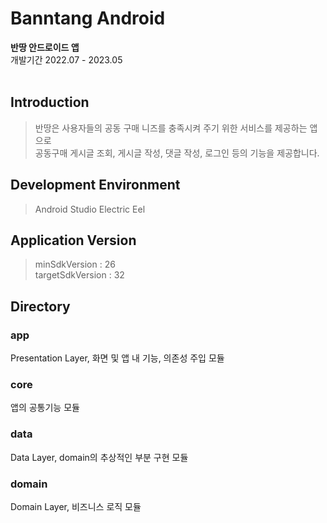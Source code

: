 # Banntang Android
**반땅 안드로이드 앱**<br>
개발기간 2022.07 - 2023.05<br><br>

## Introduction
> 반땅은 사용자들의 공동 구매 니즈를 충족시켜 주기 위한 서비스를 제공하는 앱으로<br>
> 공동구매 게시글 조회, 게시글 작성, 댓글 작성, 로그인 등의 기능을 제공합니다.

## Development Environment
> Android Studio Electric Eel

## Application Version
> minSdkVersion : 26<br>
> targetSdkVersion : 32

## Directory

### app
Presentation Layer, 화면 및 앱 내 기능, 의존성 주입 모듈

### core
앱의 공통기능 모듈

### data
Data Layer, domain의 추상적인 부분 구현 모듈

### domain
Domain Layer, 비즈니스 로직 모듈